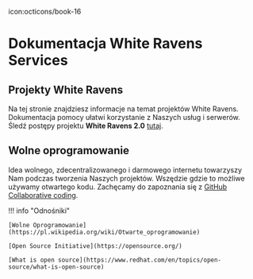 icon:octicons/book-16
# Dokumentacja White Ravens Services
## Projekty White Ravens

Na tej stronie znajdziesz informacje na temat projektów White Ravens. Dokumentacja pomocy ułatwi korzystanie z Naszych usług i serwerów. Śledź postępy projektu **White Ravens 2.0** [tutaj](https://github.com/orgs/whiteravens20/projects/8).

## Wolne oprogramowanie

Idea wolnego, zdecentralizowanego i darmowego internetu towarzyszy Nam podczas tworzenia Naszych projektów. Wszędzie gdzie to możliwe używamy otwartego kodu. Zachęcamy do zapoznania się z [GitHub Collaborative coding](https://github.com/).

!!! info "Odnośniki"

    [Wolne Oprogramowanie](https://pl.wikipedia.org/wiki/Otwarte_oprogramowanie)

    [Open Source Initiative](https://opensource.org/)

    [What is open source](https://www.redhat.com/en/topics/open-source/what-is-open-source)